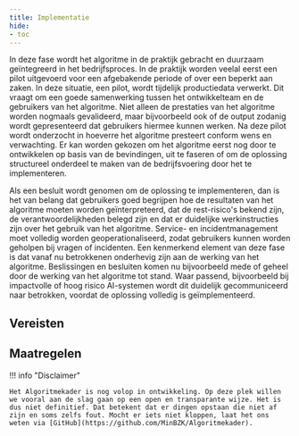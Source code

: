 ```yaml
--- 
title: Implementatie
hide:
- toc
---
```


In deze fase wordt het algoritme in de praktijk gebracht en duurzaam geïntegreerd in het bedrijfsproces. 
In de praktijk worden veelal eerst een pilot uitgevoerd voor een afgebakende periode of over een beperkt aan zaken. 
In deze situatie, een pilot, wordt tijdelijk productiedata verwerkt. 
Dit vraagt om een goede samenwerking tussen het ontwikkelteam en de gebruikers van het algoritme. 
Niet alleen de prestaties van het algoritme worden nogmaals gevalideerd, maar bijvoorbeeld ook of de output zodanig wordt gepresenteerd dat gebruikers hiermee kunnen werken. 
Na deze pilot wordt onderzocht in hoeverre het algoritme presteert conform wens en verwachting. 
Er kan worden gekozen om het algoritme eerst nog door te ontwikkelen op basis van de bevindingen, uit te faseren of om de oplossing structureel onderdeel te maken van de bedrijfsvoering door het te implementeren. 

Als een besluit wordt genomen om de oplossing te implementeren, dan is het van belang dat gebruikers goed begrijpen hoe de resultaten van het algoritme moeten worden geïnterpreteerd, dat de rest-risico's bekend zijn, de verantwoordelijkheden belegd zijn en dat er duidelijke werkinstructies zijn over het gebruik van het algoritme.
Service- en incidentmanagement moet volledig worden geoperationaliseerd, zodat gebruikers kunnen worden geholpen bij vragen of incidenten. 
Een kenmerkend element van deze fase is dat vanaf nu betrokkenen onderhevig zijn aan de werking van het algoritme. 
Beslissingen en besluiten komen nu bijvoorbeeld mede of geheel door de werking van het algoritme tot stand. 
Waar passend, bijvoorbeeld bij impactvolle of hoog risico AI-systemen wordt dit duidelijk gecommuniceerd naar betrokken, voordat de oplossing volledig is geïmplementeerd.  


## Vereisten

<!-- list_vereisten levenscyclus/implementatie no-rol no-levenscyclus no-search no-onderwerp -->

## Maatregelen

<!-- list_maatregelen levenscyclus/implementatie no-rol no-levenscyclus no-search no-onderwerp  -->

!!! info "Disclaimer"

    Het Algoritmekader is nog volop in ontwikkeling. Op deze plek willen we vooral aan de slag gaan op een open en transparante wijze. Het is dus niet definitief. Dat betekent dat er dingen opstaan die niet af zijn en soms zelfs fout. Mocht er iets niet kloppen, laat het ons weten via [GitHub](https://github.com/MinBZK/Algoritmekader).

